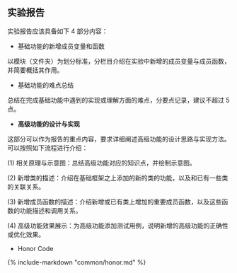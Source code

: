 ## 实验报告

实验报告应该具备如下 4 部分内容：

-   基础功能的新增成员变量和函数

以模块（文件夹）为划分标准，分栏目介绍在实验中新增的成员变量与成员函数，并简要概括其作用。

-   基础功能的难点总结

总结在完成基础功能中遇到的实现或理解方面的难点，分要点记录，建议不超过 5 点。

-   **高级功能的设计与实现**

这部分可以作为报告的重点内容，要求详细阐述高级功能的设计思路与实现方法。
可以按照如下流程进行介绍：

(1) 相关原理与示意图：总结高级功能对应的知识点，并绘制示意图。

(2) 新增类的描述：介绍在基础框架之上添加的新的类的功能，以及和已有一些类的关联关系。

(3) 新增成员函数的描述：介绍新增或已有类上增加的重要成员函数，以及这些函数的功能描述和调用关系。

(4) 高级功能效果展示：为高级功能添加测试用例，说明新增的高级功能的正确性或优化效果。

-   Honor Code

{%
	include-markdown "common/honor.md"
%}
